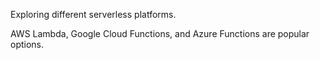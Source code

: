 Exploring different serverless platforms.

AWS Lambda, Google Cloud Functions, and Azure Functions are popular options.